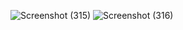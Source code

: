 ![Screenshot (315)](https://github.com/anaungureanu03/Advanced-Programming-2024/assets/126103134/20727c24-69f8-4ba3-b902-21cf47b8d97b)
![Screenshot (316)](https://github.com/anaungureanu03/Advanced-Programming-2024/assets/126103134/4592f5d0-f774-430a-a147-9b6c9aadeb18)
